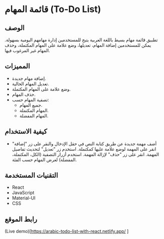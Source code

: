 # قائمة المهام (To-Do List)

## الوصف

تطبيق قائمة مهام بسيط باللغة العربية يتيح للمستخدمين إدارة مهامهم اليومية بسهولة. يمكن للمستخدمين إضافة المهام، تعديلها، وضع علامة على المهام المكتملة، وحذف المهام غير المرغوب فيها.

## المميزات

- إضافة مهام جديدة.
- تعديل المهام الحالية.
- وضع علامة على المهام المكتملة.
- حذف المهام.
- تصفية المهام حسب:
  - جميع المهام.
  - المهام المكتملة.
  - المهام المفضلة.

## كيفية الاستخدام

- أضف مهمة جديدة عن طريق كتابة النص في حقل الإدخال والنقر على زر "إضافة"
  انقر على المهمة لوضع علامة عليها كمكتملة.
  استخدم زر "تعديل" لتحديث تفاصيل المهمة.
  انقر على زر "حذف" لإزالة المهمة.
  استخدم أزرار التصفية (الكل، المكتملة، المفضلة) لعرض المهام حسب الفئة.

## التقنيات المستخدمة

- React
- JavaScript
- Material-UI
- CSS

## رابط الموقع

(Live demo)[https://arabic-todo-list-with-react.netlify.app/
]
